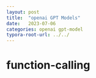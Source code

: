 ```yaml
---
layout: post
title:  "openai GPT Models"
date:   2023-07-06
categories: openai gpt-model	
typora-root-url: ../../
---
```


# function-calling

​	
